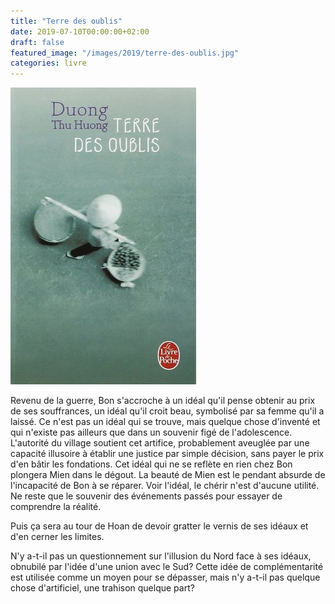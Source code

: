 ```yaml
---
title: "Terre des oublis"
date: 2019-07-10T00:00:00+02:00
draft: false
featured_image: "/images/2019/terre-des-oublis.jpg"
categories: livre
---
```

![Terre des oublis](/images/2019/terre-des-oublis.jpg)

Revenu de la guerre, Bon s'accroche à un idéal qu'il pense obtenir au prix de ses souffrances, un idéal qu'il croit beau, symbolisé par sa femme qu'il a laissé. Ce n'est pas un idéal qui se trouve, mais quelque chose d'inventé et qui n'existe pas ailleurs que dans un souvenir figé de l'adolescence. L'autorité du village soutient cet artifice, probablement aveuglée par une capacité illusoire à établir une justice par simple décision, sans payer le prix d'en bâtir les fondations. Cet idéal qui ne se reflète en rien chez Bon plongera Mien dans le dégout. La beauté de Mien est le pendant absurde de l'incapacité de Bon à se réparer. Voir l'idéal, le chérir n'est d'aucune utilité. Ne reste que le souvenir des événements passés pour essayer de comprendre la réalité.

Puis ça sera au tour de Hoan de devoir gratter le vernis de ses idéaux et d'en cerner les limites.

N'y a-t-il pas un questionnement sur l'illusion du Nord face à ses idéaux, obnubilé par l'idée d'une union avec le Sud? Cette idée de complémentarité est utilisée comme un moyen pour se dépasser, mais n'y a-t-il pas quelque chose d'artificiel, une trahison quelque part?